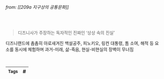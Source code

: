 
###### from: [[209a 지구상의 공통문화]]

<br/>

>디즈니사가 주장하는 독자적인 진짜인 ‘상상 속의 진실’

디즈니랜드에 촘촘히 아로새겨진 백설공주, 피노키오, 링컨 대통령, 톰 소여, 해적 등 요소를 동시에 체험하며 과거-미래, 삶-죽음, 현실-비현실의 장벽이 무너짐 

<br/>

| <small> Tags </small> | # |
| --- | --- |
